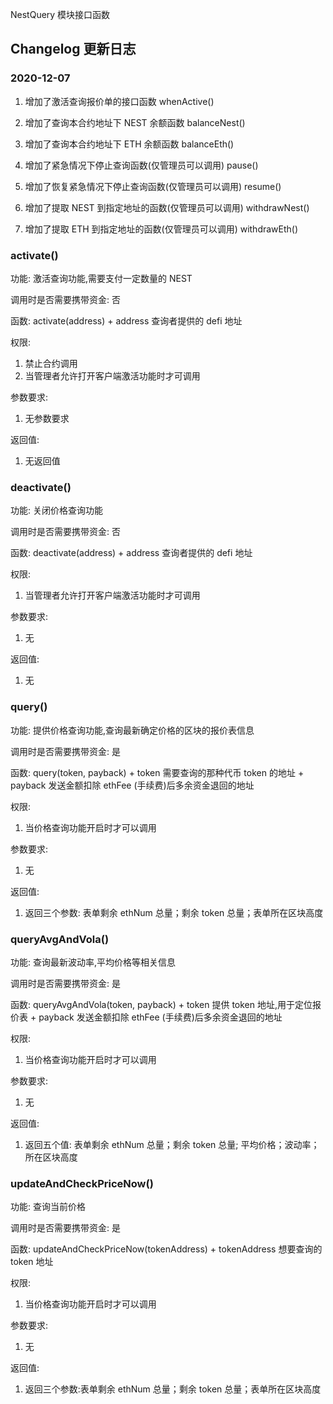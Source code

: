NestQuery 模块接口函数

## Changelog 更新日志
### 2020-12-07
1. 增加了激活查询报价单的接口函数 whenActive()

2. 增加了查询本合约地址下 NEST 余额函数 balanceNest()

3. 增加了查询本合约地址下 ETH 余额函数 balanceEth()

4. 增加了紧急情况下停止查询函数(仅管理员可以调用) pause()

5. 增加了恢复紧急情况下停止查询函数(仅管理员可以调用) resume()

6. 增加了提取 NEST 到指定地址的函数(仅管理员可以调用) withdrawNest()  

7. 增加了提取 ETH 到指定地址的函数(仅管理员可以调用) withdrawEth() 


### activate()
功能: 激活查询功能,需要支付一定数量的 NEST

调用时是否需要携带资金: 否

函数: activate(address) 
     + address 查询者提供的 defi 地址

权限:
1. 禁止合约调用
2. 当管理者允许打开客户端激活功能时才可调用

参数要求:
1. 无参数要求

返回值:
1. 无返回值


### deactivate()
功能: 关闭价格查询功能

调用时是否需要携带资金: 否

函数: deactivate(address)
     + address 查询者提供的 defi 地址

权限:
1. 当管理者允许打开客户端激活功能时才可调用

参数要求:
1. 无

返回值:
1. 无


### query()
功能: 提供价格查询功能,查询最新确定价格的区块的报价表信息

调用时是否需要携带资金: 是

函数: query(token, payback)
     + token 需要查询的那种代币 token 的地址
     + payback 发送金额扣除 ethFee (手续费)后多余资金退回的地址

权限:
1. 当价格查询功能开启时才可以调用

参数要求:
1. 无

返回值:
1. 返回三个参数: 表单剩余 ethNum 总量；剩余 token 总量；表单所在区块高度



### queryAvgAndVola()
功能: 查询最新波动率,平均价格等相关信息

调用时是否需要携带资金: 是

函数: queryAvgAndVola(token, payback)
     + token 提供 token 地址,用于定位报价表
     + payback 发送金额扣除 ethFee (手续费)后多余资金退回的地址

权限:
1. 当价格查询功能开启时才可以调用

参数要求:
1. 无

返回值:
1. 返回五个值: 表单剩余 ethNum 总量；剩余 token 总量; 平均价格；波动率；所在区块高度


### updateAndCheckPriceNow()
功能: 查询当前价格

调用时是否需要携带资金: 是

函数: updateAndCheckPriceNow(tokenAddress) 
     + tokenAddress 想要查询的 token 地址

权限:
1. 当价格查询功能开启时才可以调用

参数要求:
1. 无

返回值:
1. 返回三个参数:表单剩余 ethNum 总量；剩余 token 总量；表单所在区块高度
